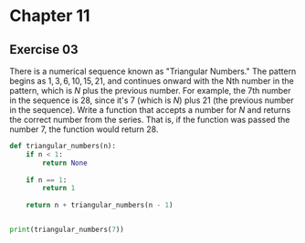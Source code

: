 # Chapter 11

## Exercise 03

There is a numerical sequence known as "Triangular Numbers." The pattern begins as $1,3,6,10,15,21$, and continues onward with the Nth number in the pattern, which is $N$ plus the previous number. For example, the 7th number in the sequence is $28$, since it's $7$ (which is $N$) plus $21$ (the previous number in the sequence). Write a function that accepts a number for $N$ and returns the correct number from the series. That is, if the function was passed the number $7$, the function would return $28$.

```python
def triangular_numbers(n):
    if n < 1:
        return None
    
    if n == 1:
        return 1
    
    return n + triangular_numbers(n - 1)


print(triangular_numbers(7))
```

